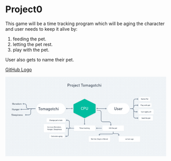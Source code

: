 # Project0
This game will be a time tracking program which will be aging the character and user needs to keep it alive by:
1. feeding the pet.
2. letting the pet rest.
3. play with the pet.

User also gets to name their pet.

[GitHub Logo](1.png)

<img src="1.png" alt="Wireframe">
